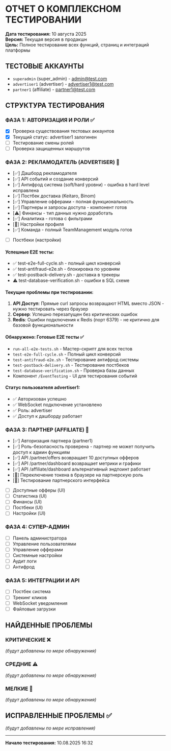 # ОТЧЕТ О КОМПЛЕКСНОМ ТЕСТИРОВАНИИ

**Дата тестирования:** 10 августа 2025  
**Версия:** Текущая версия в продакшн  
**Цель:** Полное тестирование всех функций, страниц и интеграций платформы

## ТЕСТОВЫЕ АККАУНТЫ
- `superadmin` (super_admin) - admin@test.com
- `advertiser1` (advertiser) - advertiser1@test.com  
- `partner1` (affiliate) - partner1@test.com

## СТРУКТУРА ТЕСТИРОВАНИЯ

### ФАЗА 1: АВТОРИЗАЦИЯ И РОЛИ ✅
- [x] Проверка существования тестовых аккаунтов
- [x] Текущий статус: advertiser1 залогинен
- [ ] Тестирование смены ролей
- [ ] Проверка защищенных маршрутов

### ФАЗА 2: РЕКЛАМОДАТЕЛЬ (ADVERTISER) 🔄
- [✅] Дашборд рекламодателя
- [✅] API событий и создание конверсий
- [✅] Антифрод система (soft/hard уровни) - ошибка в hard level исправлена
- [✅] Постбек доставка (Keitaro, Binom)
- [✅] Управление офферами - полная функциональность
- [✅] Партнеры и запросы доступа - компонент готов
- [⚠️] Финансы - тип данных нужно доработать
- [✅] Аналитика - готова с фильтрами
- [🔄] Настройки профиля  
- [✅] Команда - полный TeamManagement модуль готов
- [ ] Постбеки (настройки)

#### Успешные E2E тесты:
- ✅ test-e2e-full-cycle.sh - полный цикл конверсий
- ✅ test-antifraud-e2e.sh - блокировка по уровням
- ✅ test-postback-delivery.sh - доставка в трекеры
- ⚠️ test-database-verification.sh - ошибки в SQL схеме

#### Текущие проблемы при тестировании:
1. **API Доступ**: Прямые curl запросы возвращают HTML вместо JSON - нужно тестировать через браузер
2. **Сервер**: Успешно перезапущен без критических ошибок
3. **Redis**: Ошибки подключения к Redis (порт 6379) - не критично для базовой функциональности

#### Обнаружено: Готовые E2E тесты ✅
- `run-all-e2e-tests.sh` - Мастер-скрипт для всех тестов
- `test-e2e-full-cycle.sh` - Полный цикл конверсий
- `test-antifraud-e2e.sh` - Тестирование антифрод системы  
- `test-postback-delivery.sh` - Тестирование постбеков
- `test-database-verification.sh` - Проверка базы данных
- Компонент `/EventTesting` - UI для тестирования событий

#### Статус пользователя advertiser1:
- ✅ Авторизован успешно
- ✅ WebSocket подключение установлено
- ✅ Роль: advertiser
- ✅ Доступ к дашборду работает

### ФАЗА 3: ПАРТНЕР (AFFILIATE) 🔄
- [✅] Авторизация партнера (partner1)
- [✅] Роль-безопасность проверена - партнер не может получить доступ к админ функциям
- [✅] API /partner/offers возвращает 10 доступных офферов
- [✅] API /partner/dashboard возвращает метрики и графики
- [✅] API /affiliate/dashboard альтернативный эндпоинт работает
- [🔄] Переключение токена в браузере на партнерскую роль
- [🔄] Тестирование партнерского интерфейса
- [ ] Доступные офферы (UI)
- [ ] Статистика (UI)
- [ ] Финансы (UI)
- [ ] Постбеки (UI)
- [ ] Настройки (UI)

### ФАЗА 4: СУПЕР-АДМИН
- [ ] Панель администратора
- [ ] Управление пользователями
- [ ] Управление офферами
- [ ] Системные настройки
- [ ] Аудит логи
- [ ] Антифрод

### ФАЗА 5: ИНТЕГРАЦИИ И API
- [ ] Постбек система
- [ ] Трекинг кликов
- [ ] WebSocket уведомления
- [ ] Файловые загрузки

## НАЙДЕННЫЕ ПРОБЛЕМЫ

### КРИТИЧЕСКИЕ ❌
_(будут добавлены по мере обнаружения)_

### СРЕДНИЕ ⚠️
_(будут добавлены по мере обнаружения)_

### МЕЛКИЕ 🔸
_(будут добавлены по мере обнаружения)_

## ИСПРАВЛЕННЫЕ ПРОБЛЕМЫ ✅
_(будут добавлены по мере исправления)_

---
**Начало тестирования:** 10.08.2025 16:32